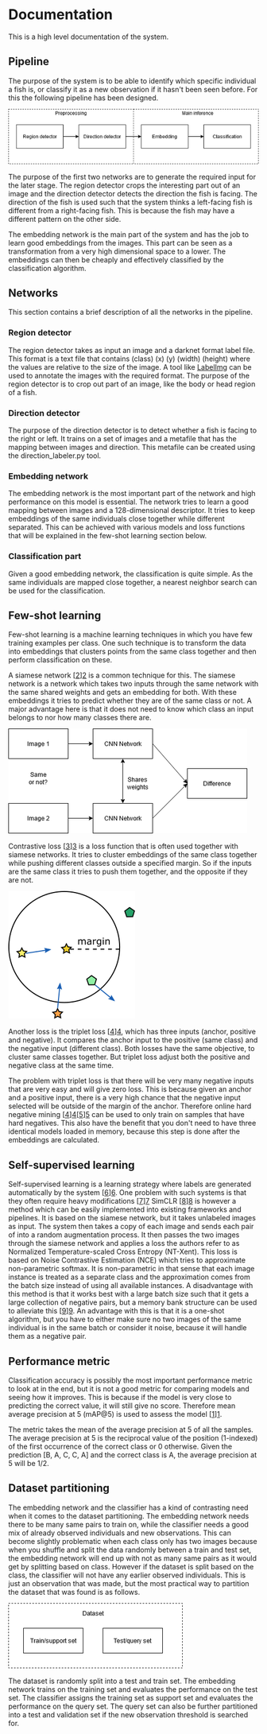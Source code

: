 # Documentation

This is a high level documentation of the system.

## Pipeline

The purpose of the system is to be able to identify which specific individual a fish is,
or classify it as a new observation if it hasn't been seen before.
For this the following pipeline has been designed.

![Learning pipeline](./files/pipeline.png)

The purpose of the first two networks are to generate the required input for the later stage.
The region detector crops the interesting part out of an image and the direction detector detects the direction the fish is facing.
The direction of the fish is used such that the system thinks a left-facing fish is different from
a right-facing fish. This is because the fish may have a different pattern on the other side.

The embedding network is the main part of the system and has the job to learn good embeddings from the images.
This part can be seen as a transformation from a very high dimensional space to a lower.
The embeddings can then be cheaply and effectively classified by the classification algorithm.

## Networks

This section contains a brief description of all the networks in the pipeline.

### Region detector

The region detector takes as input an image and a darknet format label file.
This format is a text file that contains (class) (x) (y) (width) (height)
where the values are relative to the size of the image.
A tool like [LabelImg](https://github.com/tzutalin/labelImg) can be used to annotate the images with the required format.
The purpose of the region detector is to crop out part of an image, like the body or head region of a fish.

### Direction detector

The purpose of the direction detector is to detect whether a fish is facing to the right or left.
It trains on a set of images and a metafile that has the mapping between images and direction.
This metafile can be created using the direction_labeler.py tool.

### Embedding network

The embedding network is the most important part of the network and high performance on this model is essential. 
The network tries to learn a good mapping between images and a 128-dimensional descriptor.
It tries to keep embeddings of the same individuals close together while different separated.
This can be achieved with various models and loss functions that will be explained in the few-shot learning section below.

### Classification part

Given a good embedding network, the classification is quite simple.
As the same individuals are mapped close together, a nearest neighbor search can be used for the classification.

## Few-shot learning

Few-shot learning is a machine learning techniques in which you have few training examples per class.
One such technique is to transform the data into embeddings that clusters points
from the same class together and then perform classification on these.

A siamese network [[2]][2] is a common technique for this.
The siamese network is a network which takes two inputs through the same network with the same shared weights and gets an embedding for both.
With these embeddings it tries to predict whether they are of the same class or not.
A major advantage here is that it does not need to know which class an input belongs to nor how many classes there are.

![Siamese network](./files/siamese.png)

Contrastive loss [[3]][3] is a loss function that is often used together with siamese networks.
It tries to cluster embeddings of the same class together while pushing different classes outside a specified margin.
So if the inputs are the same class it tries to push them together, and the opposite if they are not.

![Contrastive loss](./files/contrastive.png)

Another loss is the triplet loss [[4]][4], which has three inputs (anchor, positive and negative).
It compares the anchor input to the positive (same class) and the negative input (different class).
Both losses have the same objective, to cluster same classes together.
But triplet loss adjust both the positive and negative class at the same time.

The problem with triplet loss is that there will be very many negative inputs that are very easy and will give zero loss.
This is because given an anchor and a positive input, there is a very high chance that the negative input selected will be outside of the margin of the anchor.
Therefore online hard negative mining [[4]][4][[5]][5] can be used to only train on samples that have hard negatives.
This also have the benefit that you don't need to have three identical models loaded in memory, because this step is done after the embeddings are calculated.

## Self-supervised learning

Self-supervised learning is a learning strategy where labels are generated automatically by the system [[6]][6].
One problem with such systems is that they often require heavy modifications [[7]][7]
SimCLR [[8]][8] is however a method which can be easily implemented into existing frameworks and pipelines.
It is based on the siamese network, but it takes unlabeled images as input.
The system then takes a copy of each image and sends each pair of into a random augmentation process.
It then passes the two images through the siamese network and applies a loss the authors refer to as Normalized Temperature-scaled Cross Entropy (NT-Xent).
This loss is based on Noise Contrastive Estimation (NCE) which tries to approximate non-parametric softmax.
It is non-parametric in that sense that each image instance is treated as a separate class and the approximation comes from the batch size instead of using all available instances.
A disadvantage with this method is that it works best with a large batch size such that it gets a large collection of negative pairs, but a memory bank structure can be used to alleviate this [[9]][9].
An advantage with this is that it is a one-shot algorithm, but you have to either make sure no two images of the same individual is in the same batch or consider it noise, because it will handle them as a negative pair.

## Performance metric

Classification accuracy is possibly the most important performance metric to look at in the end,
but it is not a good metric for comparing models and seeing how it improves.
This is because if the model is very close to predicting the correct value, it will still give no score.
Therefore mean average precision at 5 (mAP@5) is used to assess the model [[1]][1].

The metric takes the mean of the average precision at 5 of all the samples.
The average precision at 5 is the reciprocal value of the position (1-indexed)
of the first occurrence of the correct class or 0 otherwise.
Given the prediction [B, A, C, C, A] and the correct class is A, the average precision at 5 will be 1/2.

## Dataset partitioning

The embedding network and the classifier has a kind of contrasting need when it comes to the dataset partitioning.
The embedding network needs there to be many same pairs to train on, while the classifier needs a good mix of already observed individuals and new observations.
This can become slightly problematic when each class only has two images because when you shuffle and split the data randomly between a train and test set,
the embedding network will end up with not as many same pairs as it would get by splitting based on class.
However if the dataset is split based on the class, the classifier will not have any earlier observed individuals.
This is just an observation that was made, but the most practical way to partition the dataset that was found is as follows.

![Dataset partitioning](./files/partitioning.png)

The dataset is randomly split into a test and train set.
The embedding network trains on the training set and evaluates the performance on the test set.
The classifier assigns the training set as support set and evaluates the performance on the query set.
The query set can also be further partitioned into a test and validation set if the new observation threshold is searched for.

[1]: https://www.kaggle.com/c/humpback-whale-identification/overview/evaluation
[2]: https://papers.nips.cc/paper/769-signature-verification-using-a-siamese-time-delay-neural-network.pdf
[3]: http://yann.lecun.com/exdb/publis/pdf/chopra-05.pdf
[4]: https://arxiv.org/pdf/1503.03832.pdf
[5]: https://omoindrot.github.io/triplet-loss
[6]: https://arxiv.org/pdf/1902.06162.pdf
[7]: https://ai.googleblog.com/2020/04/advancing-self-supervised-and-semi.html
[8]: https://arxiv.org/pdf/2002.05709.pdf
[9]: https://arxiv.org/pdf/1805.01978.pdf